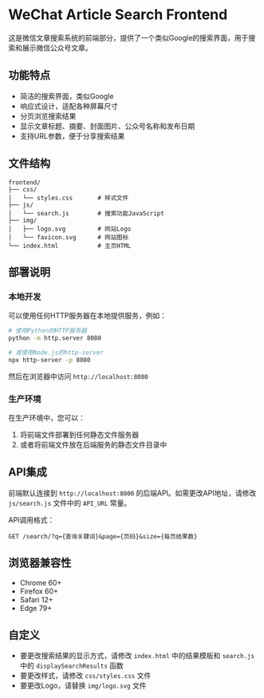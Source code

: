 # WeChat Article Search Frontend

这是微信文章搜索系统的前端部分，提供了一个类似Google的搜索界面，用于搜索和展示微信公众号文章。

## 功能特点

- 简洁的搜索界面，类似Google
- 响应式设计，适配各种屏幕尺寸
- 分页浏览搜索结果
- 显示文章标题、摘要、封面图片、公众号名称和发布日期
- 支持URL参数，便于分享搜索结果

## 文件结构

```
frontend/
├── css/
│   └── styles.css       # 样式文件
├── js/
│   └── search.js        # 搜索功能JavaScript
├── img/
│   ├── logo.svg         # 网站Logo
│   └── favicon.svg      # 网站图标
└── index.html           # 主页HTML
```

## 部署说明

### 本地开发

可以使用任何HTTP服务器在本地提供服务，例如：

```bash
# 使用Python的HTTP服务器
python -m http.server 8080

# 或使用Node.js的http-server
npx http-server -p 8080
```

然后在浏览器中访问 `http://localhost:8080`

### 生产环境

在生产环境中，您可以：

1. 将前端文件部署到任何静态文件服务器
2. 或者将前端文件放在后端服务的静态文件目录中

## API集成

前端默认连接到 `http://localhost:8000` 的后端API。如需更改API地址，请修改 `js/search.js` 文件中的 `API_URL` 常量。

API调用格式：

```
GET /search/?q={查询关键词}&page={页码}&size={每页结果数}
```

## 浏览器兼容性

- Chrome 60+
- Firefox 60+
- Safari 12+
- Edge 79+

## 自定义

- 要更改搜索结果的显示方式，请修改 `index.html` 中的结果模板和 `search.js` 中的 `displaySearchResults` 函数
- 要更改样式，请修改 `css/styles.css` 文件
- 要更改Logo，请替换 `img/logo.svg` 文件 